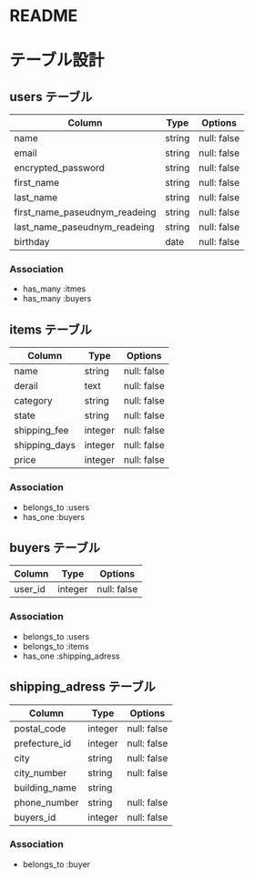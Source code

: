 # README

# テーブル設計

## users テーブル

| Column                        | Type    | Options     |
| ------------------------------| ------- | ----------- |
| name                          | string  | null: false |
| email                         | string  | null: false |
| encrypted_password            | string  | null: false |
| first_name                    | string  | null: false |
| last_name                     | string  | null: false |
| first_name_paseudnym_readeing | string  | null: false |
| last_name_paseudnym_readeing  | string  | null: false |
| birthday                      | date    | null: false |

### Association

- has_many :itmes
- has_many :buyers

## items テーブル

| Column        | Type    | Options     |
| ------------- | ------- | ----------- |
| name          | string  | null: false |
| derail        | text    | null: false |
| category      | string  | null: false |
| state         | string  | null: false |
| shipping_fee  | integer | null: false |
| shipping_days | integer | null: false |
| price         | integer | null: false |

### Association

- belongs_to :users
- has_one :buyers

## buyers テーブル

| Column   |  Type    | Options     |
| ---------| -------- | ------------|
| user_id  | integer  | null: false |


### Association

- belongs_to :users
- belongs_to :items
- has_one :shipping_adress

## shipping_adress テーブル

| Column          | Type     | Options     |
| --------------- | -------- | ------------|
| postal_code     | integer  | null: false |
| prefecture_id   | integer  | null: false |
| city            | string   | null: false |
| city_number     | string   | null: false |
| building_name   | string   |             |
| phone_number    | string   | null: false |
| buyers_id       | integer  | null: false |

### Association

- belongs_to :buyer


